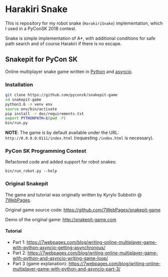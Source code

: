 # Harakiri Snake

This is repository for my robot snake (`HarakiriSnake`) implementation, which I used in a PyConSK 2018 contest.

Snake is simple implementation of A*, with additional conditions for safe path search and of course Harakiri if there is no escape.

## Snakepit for PyCon SK

Online multiplayer snake game written in [Python](https://www.python.org/) and [asyncio](https://docs.python.org/3/library/asyncio.html).

### Installation

```bash
git clone https://github.com/pyconsk/snakepit-game
cd snakepit-game
python3.6 -m venv env
source env/bin/activate
pip install -r doc/requirements.txt
export PYTHONPATH=$(pwd -P)
bin/run.py
```

**NOTE**: The game is by default available under the URL: `http://0.0.0.0:8111/index.html` (requesting `/index.html` is necessary).


### PyCon SK Programming Contest

Refactored code and added support for robot snakes:

    bin/run_robot.py --help


### Original Snakepit

The game and tutorial was originally written by Kyrylo Subbotin @ [7WebPages](https://7webpages.com/).

Original game source code: https://github.com/7WebPages/snakepit-game

Demo of the original game: http://snakepit-game.com

#### Tutorial

- Part 1: https://7webpages.com/blog/writing-online-multiplayer-game-with-python-asyncio-getting-asynchronous/
- Part 2: https://7webpages.com/blog/writing-online-multiplayer-game-with-python-and-asyncio-writing-game-loop/
- Part 3 (game explanation): https://7webpages.com/blog/writing-online-multiplayer-game-with-python-and-asyncio-part-3/
